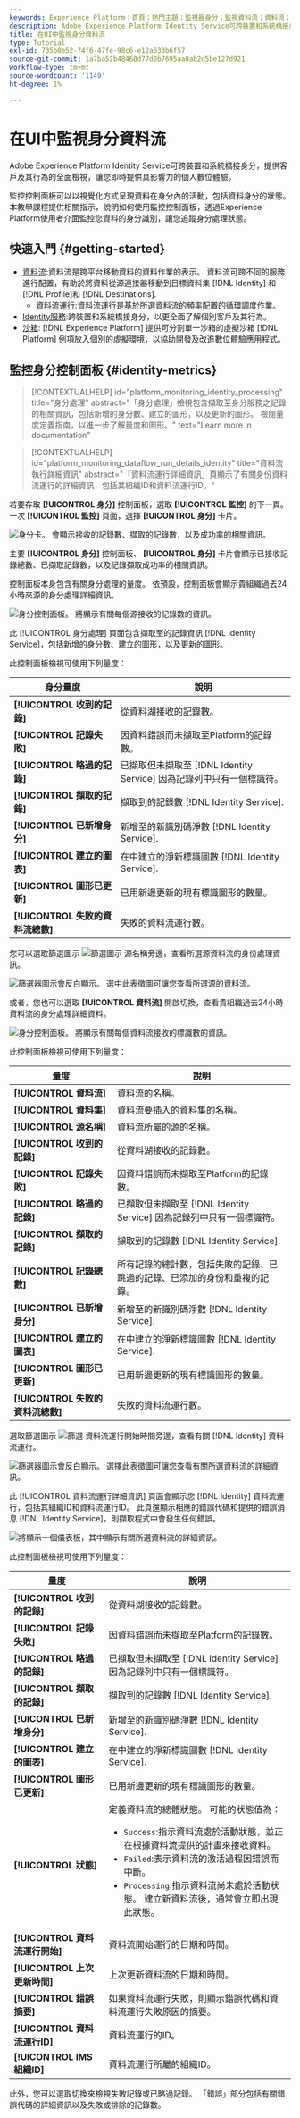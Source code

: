 ```yaml
---
keywords: Experience Platform；首頁；熱門主題；監視器身分；監視資料流；資料流；身分；
description: Adobe Experience Platform Identity Service可跨裝置和系統橋接身分，提供客戶及其行為的全面檢視，讓您即時提供具影響力的個人數位體驗。 本教學課程提供如何使用Experience Platform使用者介面，以身分監視資料流的相關指示。
title: 在UI中監視身分資料流
type: Tutorial
exl-id: 735b0e52-74f6-47fe-98c6-e12a633b6f57
source-git-commit: 1a7ba52b48460d77d0b7695aa0ab2d5be127d921
workflow-type: tm+mt
source-wordcount: '1149'
ht-degree: 1%

---
```


# 在UI中監視身分資料流

Adobe Experience Platform Identity Service可跨裝置和系統橋接身分，提供客戶及其行為的全面檢視，讓您即時提供具影響力的個人數位體驗。

監控控制面板可以以視覺化方式呈現資料在身分內的活動，包括資料身分的狀態。 本教學課程提供相關指示，說明如何使用監控控制面板，透過Experience Platform使用者介面監控您資料的身分識別，讓您追蹤身分處理狀態。

## 快速入門 {#getting-started}

- [資料流](../home.md):資料流是跨平台移動資料的資料作業的表示。 資料流可跨不同的服務進行配置，有助於將資料從源連接器移動到目標資料集 [!DNL Identity] 和 [!DNL Profile]和 [!DNL Destinations].
   - [資料流運行](../../sources/notifications.md):資料流運行是基於所選資料流的頻率配置的循環調度作業。
- [Identity服務](../../identity-service/home.md):跨裝置和系統橋接身分，以更全面了解個別客戶及其行為。
- [沙箱](../../sandboxes/home.md): [!DNL Experience Platform] 提供可分割單一沙箱的虛擬沙箱 [!DNL Platform] 例項放入個別的虛擬環境，以協助開發及改進數位體驗應用程式。

## 監控身分控制面板 {#identity-metrics}

>[!CONTEXTUALHELP]
>id="platform_monitoring_identity_processing"
>title="身分處理"
>abstract="「身分處理」檢視包含擷取至身分服務之記錄的相關資訊，包括新增的身分數、建立的圖形，以及更新的圖形。 檢閱量度定義指南，以進一步了解量度和圖形。"
>text="Learn more in documentation"

>[!CONTEXTUALHELP]
>id="platform_monitoring_dataflow_run_details_identity"
>title="資料流執行詳細資訊"
>abstract="「資料流運行詳細資訊」頁顯示了有關身份資料流運行的詳細資訊，包括其組織ID和資料流運行ID。"

若要存取 **[!UICONTROL 身分]** 控制面板，選取 **[!UICONTROL 監控]** 的下一頁。 一次 **[!UICONTROL 監控]** 頁面，選擇 **[!UICONTROL 身分]** 卡片。

![身分卡。 會顯示接收的記錄數、擷取的記錄數，以及成功率的相關資訊。](../assets/ui/monitor-identities/focus-card.png)

主要 **[!UICONTROL 身分]** 控制面板、 **[!UICONTROL 身分]** 卡片會顯示已接收記錄總數、已擷取記錄數，以及記錄擷取成功率的相關資訊。

控制面板本身包含有關身分處理的量度。 依預設，控制面板會顯示貴組織過去24小時來源的身分處理詳細資訊。

![身分控制面板。 將顯示有關每個源接收的記錄數的資訊。](../assets/ui/monitor-identities/sources.png)

此 [!UICONTROL 身分處理] 頁面包含擷取至的記錄資訊 [!DNL Identity Service]，包括新增的身分數、建立的圖形，以及更新的圖形。

此控制面板檢視可使用下列量度：

| 身分量度 | 說明 |
| ---------------- | ----------- |
| **[!UICONTROL 收到的記錄]** | 從資料湖接收的記錄數。 |
| **[!UICONTROL 記錄失敗]** | 因資料錯誤而未擷取至Platform的記錄數。 |
| **[!UICONTROL 略過的記錄]** | 已擷取但未擷取至 [!DNL Identity Service] 因為記錄列中只有一個標識符。 |
| **[!UICONTROL 擷取的記錄]** | 擷取到的記錄數 [!DNL Identity Service]. |
| **[!UICONTROL 已新增身分]** | 新增至的新識別碼淨數 [!DNL Identity Service]. |
| **[!UICONTROL 建立的圖表]** | 在中建立的淨新標識圖數 [!DNL Identity Service]. |
| **[!UICONTROL 圖形已更新]** | 已用新邊更新的現有標識圖形的數量。 |
| **[!UICONTROL 失敗的資料流總數]** | 失敗的資料流運行數。 |

您可以選取篩選圖示 ![篩選圖示](../assets/ui/monitor-identities/filter.png) 源名稱旁邊，查看所選源資料流的身份處理資訊。

![篩選器圖示會反白顯示。 選中此表徵圖可讓您查看所選源的資料流。](../assets/ui/monitor-identities/sources-filter.png)

或者，您也可以選取 **[!UICONTROL 資料流]** 開啟切換，查看貴組織過去24小時資料流的身分處理詳細資料。

![身分控制面板。 將顯示有關每個資料流接收的標識數的資訊。](../assets/ui/monitor-identities/dataflows.png)

此控制面板檢視可使用下列量度：

| 量度 | 說明 |
| -------| ----------- |
| **[!UICONTROL 資料流]** | 資料流的名稱。 |
| **[!UICONTROL 資料集]** | 資料流要插入的資料集的名稱。 |
| **[!UICONTROL 源名稱]** | 資料流所屬的源的名稱。 |
| **[!UICONTROL 收到的記錄]** | 從資料湖接收的記錄數。 |
| **[!UICONTROL 記錄失敗]** | 因資料錯誤而未擷取至Platform的記錄數。 |
| **[!UICONTROL 略過的記錄]** | 已擷取但未擷取至 [!DNL Identity Service] 因為記錄列中只有一個標識符。 |
| **[!UICONTROL 擷取的記錄]** | 擷取到的記錄數 [!DNL Identity Service]. |
| **[!UICONTROL 記錄總數]** | 所有記錄的總計數，包括失敗的記錄、已跳過的記錄、已添加的身份和重複的記錄。 |
| **[!UICONTROL 已新增身分]** | 新增至的新識別碼淨數 [!DNL Identity Service]. |
| **[!UICONTROL 建立的圖表]** | 在中建立的淨新標識圖數 [!DNL Identity Service]. |
| **[!UICONTROL 圖形已更新]** | 已用新邊更新的現有標識圖形的數量。 |
| **[!UICONTROL 失敗的資料流總數]** | 失敗的資料流運行數。 |

選取篩選圖示 ![篩選](../assets/ui/monitor-identities/filter.png) 資料流運行開始時間旁邊，查看有關 [!DNL Identity] 資料流運行。

![篩選器圖示會反白顯示。 選擇此表徵圖可讓您查看有關所選資料流的詳細資訊。](../assets/ui/monitor-identities/dataflows-filter.png)

此 [!UICONTROL 資料流運行詳細資訊] 頁面會顯示您 [!DNL Identity] 資料流運行，包括其組織ID和資料流運行ID。 此頁還顯示相應的錯誤代碼和提供的錯誤消息 [!DNL Identity Service]，則擷取程式中會發生任何錯誤。

![將顯示一個儀表板，其中顯示有關所選資料流的詳細資訊。](../assets/ui/monitor-identities/dataflow-run-details.png)

此控制面板檢視可使用下列量度：

| 量度 | 說明 |
| -------| ----------- |
| **[!UICONTROL 收到的記錄]** | 從資料湖接收的記錄數。 |
| **[!UICONTROL 記錄失敗]** | 因資料錯誤而未擷取至Platform的記錄數。 |
| **[!UICONTROL 略過的記錄]** | 已擷取但未擷取至 [!DNL Identity Service] 因為記錄列中只有一個標識符。 |
| **[!UICONTROL 擷取的記錄]** | 擷取到的記錄數 [!DNL Identity Service]. |
| **[!UICONTROL 已新增身分]** | 新增至的新識別碼淨數 [!DNL Identity Service]. |
| **[!UICONTROL 建立的圖表]** | 在中建立的淨新標識圖數 [!DNL Identity Service]. |
| **[!UICONTROL 圖形已更新]** | 已用新邊更新的現有標識圖形的數量。 |
| **[!UICONTROL 狀態]** | 定義資料流的總體狀態。 可能的狀態值為： <ul><li>`Success`:指示資料流處於活動狀態，並正在根據資料流提供的計畫來接收資料。</li><li>`Failed`:表示資料流的激活過程因錯誤而中斷。 </li><li>`Processing`:指示資料流尚未處於活動狀態。 建立新資料流後，通常會立即出現此狀態。</li></ul> |
| **[!UICONTROL 資料流運行開始]** | 資料流開始運行的日期和時間。 |
| **[!UICONTROL 上次更新時間]** | 上次更新資料流的日期和時間。 |
| **[!UICONTROL 錯誤摘要]** | 如果資料流運行失敗，則顯示錯誤代碼和資料流運行失敗原因的摘要。 |
| **[!UICONTROL 資料流運行ID]** | 資料流運行的ID。 |
| **[!UICONTROL IMS組織ID]** | 資料流運行所屬的組織ID。 |

此外，您可以選取切換來檢視失敗記錄或已略過記錄。 「錯誤」部分包括有關錯誤代碼的詳細資訊以及失敗或排除的記錄數。
